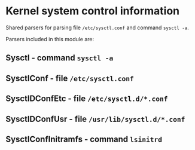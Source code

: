 Kernel system control information
=================================

Shared parsers for parsing file ``/etc/sysctl.conf`` and command ``sysctl -a``.

Parsers included in this module are:

Sysctl - command ``sysctl -a``
------------------------------

SysctlConf - file ``/etc/sysctl.conf``
--------------------------------------

SysctlDConfEtc - file ``/etc/sysctl.d/*.conf``
----------------------------------------------

SysctlDConfUsr - file ``/usr/lib/sysctl.d/*.conf``
--------------------------------------------------

SysctlConfInitramfs - command ``lsinitrd``
------------------------------------------
